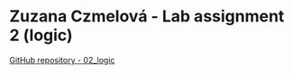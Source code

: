 # Zuzana Czmelová - Lab assignment 2 (logic)

[GitHub repository - 02_logic](https://github.com/Zuzanaczm/Digital-electronics-1/tree/main/Labs/02-logic)

